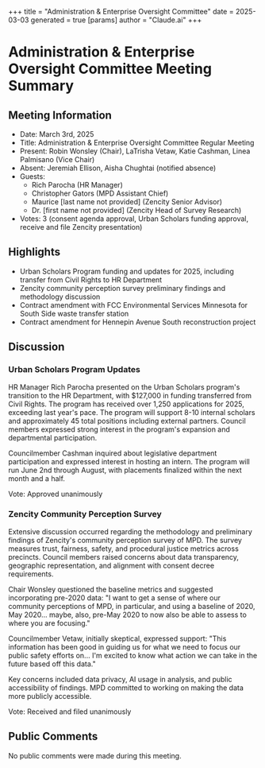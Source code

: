 +++
title = "Administration & Enterprise Oversight Committee"
date = 2025-03-03
 generated = true
[params]
  author = "Claude.ai"
+++

# Administration & Enterprise Oversight Committee Meeting Summary

## Meeting Information
- Date: March 3rd, 2025
- Title: Administration & Enterprise Oversight Committee Regular Meeting
- Present: Robin Wonsley (Chair), LaTrisha Vetaw, Katie Cashman, Linea Palmisano (Vice Chair)
- Absent: Jeremiah Ellison, Aisha Chughtai (notified absence)
- Guests: 
  - Rich Parocha (HR Manager)
  - Christopher Gators (MPD Assistant Chief)
  - Maurice [last name not provided] (Zencity Senior Advisor)
  - Dr. [first name not provided] (Zencity Head of Survey Research)
- Votes: 3 (consent agenda approval, Urban Scholars funding approval, receive and file Zencity presentation)

## Highlights
* Urban Scholars Program funding and updates for 2025, including transfer from Civil Rights to HR Department
* Zencity community perception survey preliminary findings and methodology discussion
* Contract amendment with FCC Environmental Services Minnesota for South Side waste transfer station
* Contract amendment for Hennepin Avenue South reconstruction project

## Discussion

### Urban Scholars Program Updates
HR Manager Rich Parocha presented on the Urban Scholars program's transition to the HR Department, with $127,000 in funding transferred from Civil Rights. The program has received over 1,250 applications for 2025, exceeding last year's pace. The program will support 8-10 internal scholars and approximately 45 total positions including external partners. Council members expressed strong interest in the program's expansion and departmental participation.

Councilmember Cashman inquired about legislative department participation and expressed interest in hosting an intern. The program will run June 2nd through August, with placements finalized within the next month and a half.

Vote: Approved unanimously

### Zencity Community Perception Survey
Extensive discussion occurred regarding the methodology and preliminary findings of Zencity's community perception survey of MPD. The survey measures trust, fairness, safety, and procedural justice metrics across precincts. Council members raised concerns about data transparency, geographic representation, and alignment with consent decree requirements.

Chair Wonsley questioned the baseline metrics and suggested incorporating pre-2020 data: "I want to get a sense of where our community perceptions of MPD, in particular, and using a baseline of 2020, May 2020... maybe, also, pre-May 2020 to now also be able to assess to where you are focusing."

Councilmember Vetaw, initially skeptical, expressed support: "This information has been good in guiding us for what we need to focus our public safety efforts on... I'm excited to know what action we can take in the future based off this data."

Key concerns included data privacy, AI usage in analysis, and public accessibility of findings. MPD committed to working on making the data more publicly accessible.

Vote: Received and filed unanimously

## Public Comments
No public comments were made during this meeting.
